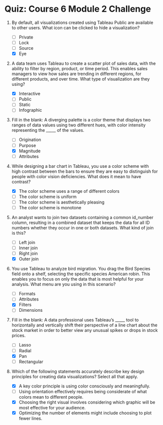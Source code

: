 # Quiz: Course 6 Module 2 Challenge

1. By default, all visualizations created using Tableau Public are available to other users. What icon can be clicked to hide a visualization?

   - [ ] Private
   - [ ] Lock
   - [ ] Source
   - [x] Eye

2. A data team uses Tableau to create a scatter plot of sales data, with the ability to filter by region, product, or time period. This enables sales managers to view how sales are trending in different regions, for different products, and over time. What type of visualization are they using?

   - [x] Interactive
   - [ ] Public
   - [ ] Static
   - [ ] Infographic

3. Fill in the blank: A diverging palette is a color theme that displays two ranges of data values using two different hues, with color intensity representing the _____ of the values.

   - [ ] Origination
   - [ ] Purpose
   - [x] Magnitude
   - [ ] Attributes

4. While designing a bar chart in Tableau, you use a color scheme with high contrast between the bars to ensure they are easy to distinguish for people with color vision deficiencies. What does it mean to have contrast?

   - [x] The color scheme uses a range of different colors
   - [ ] The color scheme is uniform
   - [ ] The color scheme is aesthetically pleasing
   - [ ] The color scheme is monotone

5. An analyst wants to join two datasets containing a common id_number column, resulting in a combined dataset that keeps the data for all ID numbers whether they occur in one or both datasets. What kind of join is this?

   - [ ] Left join
   - [ ] Inner join
   - [ ] Right join
   - [x] Outer join

6. You use Tableau to analyze bird migration. You drag the Bird Species field onto a shelf, selecting the specific species American robin. This enables you to focus on only the data that is most helpful for your analysis. What menu are you using in this scenario?

   - [ ] Formats
   - [ ] Attributes
   - [x] Filters
   - [ ] Dimensions

7. Fill in the blank: A data professional uses Tableau’s _____ tool to horizontally and vertically shift their perspective of a line chart about the stock market in order to better view any unusual spikes or drops in stock prices.

   - [ ] Lasso
   - [ ] Radial
   - [x] Pan
   - [ ] Rectangular

8. Which of the following statements accurately describe key design principles for creating data visualizations? Select all that apply.

   - [x] A key color principle is using color consciously and meaningfully.
   - [ ] Using orientation effectively requires being considerate of what colors mean to different people.
   - [x] Choosing the right visual involves considering which graphic will be most effective for your audience.
   - [x] Optimizing the number of elements might include choosing to plot fewer lines.
